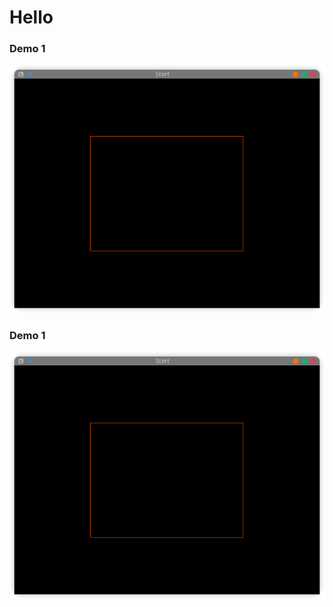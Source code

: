 # Hello

### Demo 1
![Demo](https://raw.githubusercontent.com/unnisama/thimka/main/demos/1.png)

### Demo 1
[![Demo Video](https://raw.githubusercontent.com/unnisama/thimka/main/demos/1.png)
](https://raw.githubusercontent.com/unnisama/thimka/main/demos/1.mov)